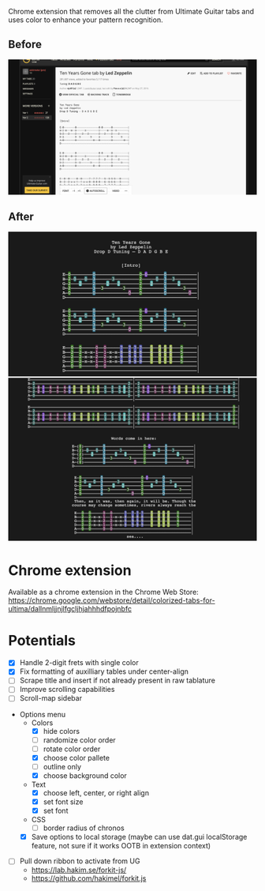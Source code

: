 Chrome extension that removes all the clutter from Ultimate Guitar tabs and uses color to enhance your pattern recognition.

## Before
![](screenshots/before.png?raw=true)
## After
![](screenshots/after1.png?raw=true)
![](screenshots/after2.png?raw=true)

# Chrome extension
Available as a chrome extension in the Chrome Web Store: https://chrome.google.com/webstore/detail/colorized-tabs-for-ultima/dallnmljjnjlfgcljhjahhhdfpojnbfc


# Potentials

- [X] Handle 2-digit frets with single color
- [X] Fix formatting of auxilliary tables under center-align
- [ ] Scrape title and insert if not already present in raw tablature
- [ ] Improve scrolling capabilities
- [ ] Scroll-map sidebar

- Options menu
    - Colors
        - [x] hide colors
        - [ ] randomize color order
        - [ ] rotate color order
        - [x] choose color pallete
        - [ ] outline only
        - [x] choose background color
    - Text
        - [x] choose left, center, or right align
        - [x] set font size
        - [x] set font
    - CSS
        - [ ] border radius of chronos
    - [x] Save options to local storage (maybe can use dat.gui localStorage feature, not sure if it works OOTB in extension context)

- [ ] Pull down ribbon to activate from UG
    - https://lab.hakim.se/forkit-js/
    - https://github.com/hakimel/forkit.js
